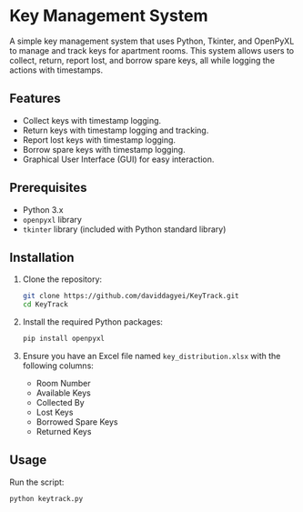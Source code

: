 # Key Management System

A simple key management system that uses Python, Tkinter, and OpenPyXL to manage and track keys for apartment rooms. This system allows users to collect, return, report lost, and borrow spare keys, all while logging the actions with timestamps.

## Features

- Collect keys with timestamp logging.
- Return keys with timestamp logging and tracking.
- Report lost keys with timestamp logging.
- Borrow spare keys with timestamp logging.
- Graphical User Interface (GUI) for easy interaction.

## Prerequisites

- Python 3.x
- `openpyxl` library
- `tkinter` library (included with Python standard library)

## Installation

1. Clone the repository:

    ```bash
    git clone https://github.com/daviddagyei/KeyTrack.git
    cd KeyTrack
    ```

2. Install the required Python packages:

    ```bash
    pip install openpyxl
    ```

3. Ensure you have an Excel file named `key_distribution.xlsx` with the following columns:

    - Room Number
    - Available Keys
    - Collected By
    - Lost Keys
    - Borrowed Spare Keys
    - Returned Keys

## Usage

Run the script:

```bash
python keytrack.py
